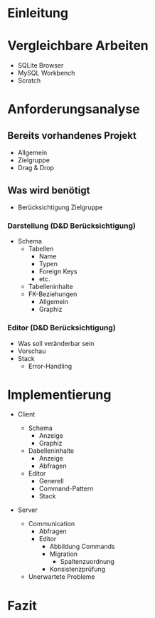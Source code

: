 

# Einleitung

# Vergleichbare Arbeiten
* SQLite Browser
* MySQL Workbench
* Scratch

# Anforderungsanalyse

## Bereits vorhandenes Projekt
* Allgemein
* Zielgruppe
* Drag & Drop

## Was wird benötigt
* Berücksichtigung Zielgruppe

### Darstellung (D&D Berücksichtigung)
* Schema
  * Tabellen
    * Name
    * Typen
    * Foreign Keys
    * etc.
  * Tabelleninhalte
  * FK-Beziehungen
    * Allgemein
    * Graphiz

### Editor (D&D Berücksichtigung)
* Was soll veränderbar sein
* Vorschau
* Stack
  * Error-Handling

# Implementierung
* Client
  * Schema
    * Anzeige
    * Graphiz
  * Dabelleninhalte
    * Anzeige
    * Abfragen
  * Editor
    * Generell
    * Command-Pattern
    * Stack

* Server 
  * Communication
    * Abfragen
    * Editor
      * Abbildung Commands
      * Migration
        * Spaltenzuordnung
      * Konsistenzprüfung
  * Unerwartete Probleme


# Fazit
  
